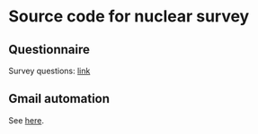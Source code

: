 # Source code for nuclear survey

## Questionnaire

Survey questions: [link](./questions.md)

## Gmail automation

See [here](./gmail).
